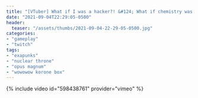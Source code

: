 ```yaml
---
title: "[VTuber] What if I was a hacker?! &#124; What if chemistry was nerdy &#124; Wowowow &#124; Nuclear Meltdown"
date: "2021-09-04T22:29:05-0500"
header:
  teaser: "/assets/thumbs/2021-09-04-22-29-05-0500.jpg"
categories:
- "gameplay"
- "twitch"
tags:
- "exapunks"
- "nuclear throne"
- "opus magnum"
- "wowowow korone box"
---
```

{% include video id="598438761" provider="vimeo" %}
